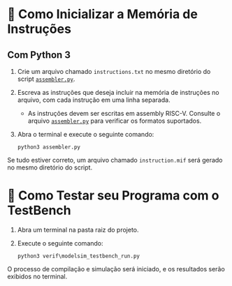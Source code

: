 # 📝 Como Inicializar a Memória de Instruções

## Com Python 3

1. Crie um arquivo chamado `instructions.txt` no mesmo diretório do script [`assembler.py`](assembler.py).

2. Escreva as instruções que deseja incluir na memória de instruções no arquivo, com cada instrução em uma linha separada.
    - As instruções devem ser escritas em assembly RISC-V. Consulte o arquivo [`assembler.py`](assembler.py) para verificar os formatos suportados.

3. Abra o terminal e execute o seguinte comando:
    ```shell
    python3 assembler.py
    ```

Se tudo estiver correto, um arquivo chamado `instruction.mif` será gerado no mesmo diretório do script.

# 🧪 Como Testar seu Programa com o TestBench

1. Abra um terminal na pasta raiz do projeto.

2. Execute o seguinte comando:
    ```shell
    python3 verif\modelsim_testbench_run.py
    ```

O processo de compilação e simulação será iniciado, e os resultados serão exibidos no terminal.
